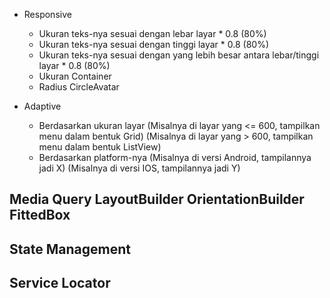 - Responsive
    - Ukuran teks-nya sesuai dengan lebar layar * 0.8 (80%)
    - Ukuran teks-nya sesuai dengan tinggi layar * 0.8 (80%)
    - Ukuran teks-nya sesuai dengan yang lebih besar antara 
        lebar/tinggi layar * 0.8 (80%)
    - Ukuran Container
    - Radius CircleAvatar

- Adaptive
    - Berdasarkan ukuran layar
        (Misalnya di layar yang <= 600, tampilkan menu dalam bentuk Grid)
        (Misalnya di layar yang > 600, tampilkan menu dalam bentuk ListView)
    - Berdasarkan platform-nya
        (Misalnya di versi Android, tampilannya jadi X)
        (Misalnya di versi IOS, tampilannya jadi Y)

Media Query
LayoutBuilder
OrientationBuilder
FittedBox
------------

State Management
----

Service Locator
----